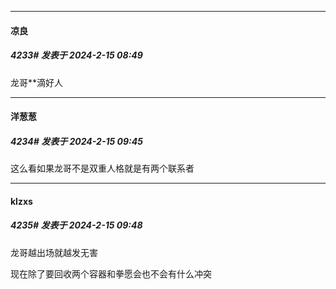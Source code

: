 
*****

####  凉良  
##### 4233#       发表于 2024-2-15 08:49

龙哥**滴好人


*****

####  洋葱葱  
##### 4234#       发表于 2024-2-15 09:45

这么看如果龙哥不是双重人格就是有两个联系者

*****

####  klzxs  
##### 4235#       发表于 2024-2-15 09:48

龙哥越出场就越发无害

现在除了要回收两个容器和拳愿会也不会有什么冲突

